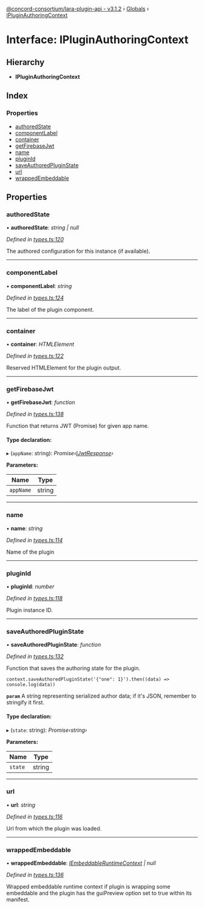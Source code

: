 [@concord-consortium/lara-plugin-api - v3.1.2](../README.md) › [Globals](../globals.md) › [IPluginAuthoringContext](ipluginauthoringcontext.md)

# Interface: IPluginAuthoringContext

## Hierarchy

* **IPluginAuthoringContext**

## Index

### Properties

* [authoredState](ipluginauthoringcontext.md#authoredstate)
* [componentLabel](ipluginauthoringcontext.md#componentlabel)
* [container](ipluginauthoringcontext.md#container)
* [getFirebaseJwt](ipluginauthoringcontext.md#getfirebasejwt)
* [name](ipluginauthoringcontext.md#name)
* [pluginId](ipluginauthoringcontext.md#pluginid)
* [saveAuthoredPluginState](ipluginauthoringcontext.md#saveauthoredpluginstate)
* [url](ipluginauthoringcontext.md#url)
* [wrappedEmbeddable](ipluginauthoringcontext.md#wrappedembeddable)

## Properties

###  authoredState

• **authoredState**: *string | null*

*Defined in [types.ts:120](../../../lara-typescript/src/plugin-api/types.ts#L120)*

The authored configuration for this instance (if available).

___

###  componentLabel

• **componentLabel**: *string*

*Defined in [types.ts:124](../../../lara-typescript/src/plugin-api/types.ts#L124)*

The label of the plugin component.

___

###  container

• **container**: *HTMLElement*

*Defined in [types.ts:122](../../../lara-typescript/src/plugin-api/types.ts#L122)*

Reserved HTMLElement for the plugin output.

___

###  getFirebaseJwt

• **getFirebaseJwt**: *function*

*Defined in [types.ts:138](../../../lara-typescript/src/plugin-api/types.ts#L138)*

Function that returns JWT (Promise) for given app name.

#### Type declaration:

▸ (`appName`: string): *Promise‹[IJwtResponse](ijwtresponse.md)›*

**Parameters:**

Name | Type |
------ | ------ |
`appName` | string |

___

###  name

• **name**: *string*

*Defined in [types.ts:114](../../../lara-typescript/src/plugin-api/types.ts#L114)*

Name of the plugin

___

###  pluginId

• **pluginId**: *number*

*Defined in [types.ts:118](../../../lara-typescript/src/plugin-api/types.ts#L118)*

Plugin instance ID.

___

###  saveAuthoredPluginState

• **saveAuthoredPluginState**: *function*

*Defined in [types.ts:132](../../../lara-typescript/src/plugin-api/types.ts#L132)*

Function that saves the authoring state for the plugin.
```
context.saveAuthoredPluginState('{"one": 1}').then((data) => console.log(data))
```

**`param`** A string representing serialized author data; if it's JSON, remember to stringify it first.

#### Type declaration:

▸ (`state`: string): *Promise‹string›*

**Parameters:**

Name | Type |
------ | ------ |
`state` | string |

___

###  url

• **url**: *string*

*Defined in [types.ts:116](../../../lara-typescript/src/plugin-api/types.ts#L116)*

Url from which the plugin was loaded.

___

###  wrappedEmbeddable

• **wrappedEmbeddable**: *[IEmbeddableRuntimeContext](iembeddableruntimecontext.md) | null*

*Defined in [types.ts:136](../../../lara-typescript/src/plugin-api/types.ts#L136)*

Wrapped embeddable runtime context if plugin is wrapping some embeddable and the plugin has the
guiPreview option set to true within its manifest.
